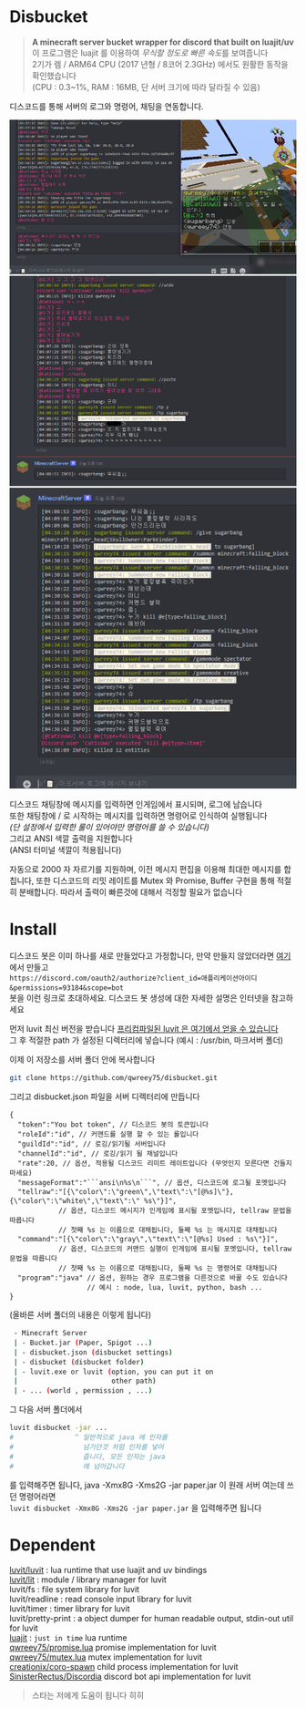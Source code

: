 
# Disbucket

> **A minecraft server bucket wrapper for discord that built on luajit/uv**  
이 프로그램은 luajit 를 이용하여 *무식할 정도로 빠른 속도*를 보여줍니다  
2기가 렘 / ARM64 CPU (2017 년형 / 8코어 2.3GHz) 에서도 원활한 동작을 확인했습니다  
(CPU : 0.3~1%, RAM : 16MB, 단 서버 크기에 따라 달라질 수 있음)  

디스코드를 통해 서버의 로그와 명령어, 채팅을 연동합니다.

![preivew1](./image/preview1.png)  
![preview2](./image/preview2.png)  
![preview3](./image/preview3.png)  

디스코드 채팅창에 메시지를 입력하면 인게임에서 표시되며, 로그에 남습니다  
또한 채팅창에 / 로 시작하는 메시지를 입력하면 명령어로 인식하여 실행됩니다  
*(단 설정에서 입력한 룰이 있어야만 명령어를 쓸 수 있습니다)*  
그리고 ANSI 색깔 출력을 지원합니다  
(ANSI 터미널 색깔이 적용됩니다)  

자동으로 2000 자 자르기를 지원하며, 이전 메시지 편집을 이용해 최대한 메시지를 합칩니다, 또한 디스코드의 리밋 레이트를 Mutex 와 Promise, Buffer 구현을 통해 적절히 분배합니다. 따라서 출력이 빠른것에 대해서 걱정할 필요가 없습니다  

# Install  

디스코드 봇은 이미 하나를 새로 만들었다고 가정합니다, 만약 만들지 않았더라면 [여기](https://discord.com/developers/applications)에서 만들고  
`https://discord.com/oauth2/authorize?client_id=애플리케이션아이디&permissions=93184&scope=bot`  
봇을 이런 링크로 초대하세요. 디스코드 봇 생성에 대한 자세한 설명은 인터넷을 참고하세요  

먼저 luvit 최신 버전을 받습니다 [프리컴파일된 luvit 은 여기에서 얻을 수 있습니다](https://github.com/truemedian/luvit-bin/releases)  
그 후 적절한 path 가 설정된 디렉터리에 넣습니다 (예시 : /usr/bin, 마크서버 폴더)  

이제 이 저장소를 서버 폴더 안에 복사합니다
```sh
git clone https://github.com/qwreey75/disbucket.git
```
그리고 disbucket.json 파일을 서버 디렉터리에 만듭니다
```jsonc
{
  "token":"You bot token", // 디스코드 봇의 토큰입니다
  "roleId":"id", // 커맨드를 실행 할 수 있는 롤입니다
  "guildId":"id", // 로깅/읽기될 서버입니다
  "channelId":"id", // 로깅/읽기 될 채널입니다
  "rate":20, // 옵션, 적용될 디스코드 리미트 레이트입니다 (무엇인지 모른다면 건들지 마세요)
  "messageFormat":"```ansi\n%s\n```", // 옵션, 디스코드에 로그될 포멧입니다
  "tellraw":"[{\"color\":\"green\",\"text\":\"[@%s]\"},{\"color\":\"white\",\"text\":\" %s\"}]",
            // 옵션, 디스코드 메시지가 인게임에 표시될 포멧입니다, tellraw 문법을 따릅니다
            // 첫째 %s 는 이름으로 대채됩니다, 둘째 %s 는 메시지로 대채됩니다
  "command":"[{\"color\":\"gray\",\"text\":\"[@%s] Used : %s\"}]",
            // 옵션, 디스코드의 커맨드 실행이 인게임에 표시될 포멧입니다, tellraw 문법을 따릅니다
            // 첫째 %s 는 이름으로 대채됩니다, 둘째 %s 는 명령어로 대채됩니다
  "program":"java" // 옵션, 원하는 경우 프로그램을 다른것으로 바꿀 수도 있습니다
                   // 예시 : node, lua, luvit, python, bash ...
}
```
(올바른 서버 폴더의 내용은 이렇게 됩니다)
```sh
 - Minecraft Server
 | - Bucket.jar (Paper, Spigot ...)
 | - disbucket.json (disbucket settings)
 | - disbucket (disbucket folder)
 | - luvit.exe or luvit (option, you can put it on
 |                       other path)
 | - ... (world , permission , ...)
```
그 다음 서버 폴더에서  
```sh
luvit disbucket -jar ...
#               ^ 일반적으로 java 에 인자를
#                 넘기던것 처럼 인자를 넣어
#                 줍니다, 모든 인자는 java
#                 에 넘어갑니다
```
를 입력해주면 됩니다, java -Xmx8G -Xms2G -jar paper.jar 이 원래 서버 여는데 쓰던 명령어라면  
`luvit disbucket -Xmx8G -Xms2G -jar paper.jar` 을 입력해주면 됩니다  

# Dependent

[luvit/luvit](https://github.com/luvit/luvit) : lua runtime that use luajit and uv bindings  
[luvit/lit](https://github.com/luvit/lit) : module / library manager for luvit  
luvit/fs : file system library for luvit  
luvit/readline : read console input library for luvit  
luvit/timer : timer library for luvit  
luvit/pretty-print : a object dumper for human readable output, stdin-out util for luvit  
[luajit](https://github.com/LuaJIT/LuaJIT) : `just in time` lua runtime  
[qwreey75/promise.lua](https://github.com/qwreey75/promise.lua) promise implementation for luvit  
[qwreey75/mutex.lua](https://github.com/qwreey75/mutex.lua) mutex implementation for luvit  
[creationix/coro-spawn](https://github.com/creationix/coro-spawn) child process implementation for luvit  
[SinisterRectus/Discordia](https://github.com/SinisterRectus/Discordia) discord bot api implementation for luvit  

> 스타는 저에게 도움이 됩니다 히히
